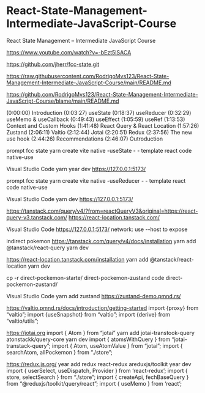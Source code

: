 # React-State-Management-Intermediate-JavaScript-Course

React State Management – Intermediate JavaScript Course


https://www.youtube.com/watch?v=-bEzt5ISACA 

https://github.com/jherr/fcc-state.git

https://raw.githubusercontent.com/RodrigoMvs123/React-State-Management-Intermediate-JavaScript-Course/main/README.md

https://github.com/RodrigoMvs123/React-State-Management-Intermediate-JavaScript-Course/blame/main/README.md

(0:00:00) Introduction
(0:03:27) useState
(0:18:37) useReducer
(0:32:29) useMemo & useCallback
(0:49:43) useEffect
(1:05:59) useRef
(1:13:53) Context and Custom Hooks
(1:41:48) React Query & React Location
(1:57:26) Zustand
(2:06:11) Valtio
(2:12:44) Jotai
(2:20:51) Redux
(2:37:56) The new use hook
(2:44:26) Recommendations
(2:46:07) Outroduction

prompt
fcc state yarn create vite native -useState - - template react 
code native-use

Visual Studio Code
yarn 
year dev
https://127.0.0.1:5173/


prompt
fcc state yarn create vite native -useReducer - - template react 
code native-use

Visual Studio Code 
yarn dev 
https://127.0.0.1:5173/ 


https://tanstack.com/query/v4/?from=reactQueryV3&original=https://react-query-v3.tanstack.com/
https://react-location.tanstack.com/



Visual Studio Code
https://127.0.0.1:5173/ 
network: use --host to expose 

indirect pokemon
https://tanstack.com/query/v4/docs/installation
yarn add @tanstack/react-query
yarn dev 


https://react-location.tanstack.com/installation
yarn add @tanstack/react-location
yarn dev

cp -r direct-pockemon-starte/ direct-pockemon-zustand
code direct-pockemon-zustand/

Visual Studio Code 
yarn add zustand
https://zustand-demo.pmnd.rs/



https://valtio.pmnd.rs/docs/introduction/getting-started
import {proxy} from “valtio”;
import {useSnapshot} from “valtio”;
import {derive} from “valtio/utils”;


https://jotai.org
import { Atom } from “jotai”
yarn add jotai-transtook-query atonstackk/query-core
yarn dev
import { atomsWithQuery } from “jotai-transtack-query”;
import { Atom, useAtomValue } from “jotai”;
import { searchAtom, allPockemon } from “./store”;


https://redux.js.org/
year add redux react-redux areduxjs/toolkit
year dev
import { userSelect, useDispatch, Provider  } from ‘react-redux’;
import { store, selectSearch } from “./store”;
import { createApi, fechBaseQuery } from “@reduxjs/toolkit/query/react”;
import { useMemo } from ‘react’;


